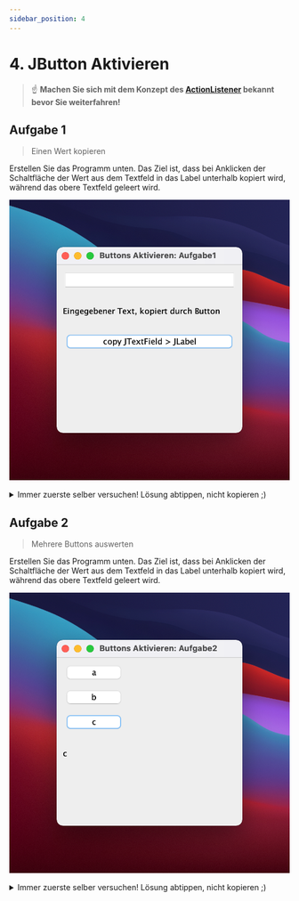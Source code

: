```yaml
---
sidebar_position: 4
---
```


# 4. JButton Aktivieren

> :point_up: **Machen Sie sich mit dem Konzept des [ActionListener](../konzepte/actionlistener) bekannt bevor Sie weiterfahren!**

## Aufgabe 1

> Einen Wert kopieren

Erstellen Sie das Programm unten. Das Ziel ist, dass bei Anklicken der Schaltfläche der Wert aus dem Textfeld in das Label unterhalb kopiert wird, während das obere Textfeld geleert wird.

![](../img/Buttons-Aktivieren-Aufgabe1.png)

<details>
<summary>Immer zuerste selber versuchen! Lösung abtippen, nicht kopieren ;)</summary>

```java
import java.awt.event.ActionEvent;
import java.awt.event.ActionListener;
import javax.swing.JButton;
import javax.swing.JFrame;
import javax.swing.JLabel;
import javax.swing.JTextField;

public class Aufgabe1 extends JFrame implements ActionListener {
  private JTextField textfield = new JTextField();
  private JLabel label = new JLabel("");
  private JButton button = new JButton("copy JTextField > JLabel");

  public void showDialog() {
    setLayout(null);

    textfield.setBounds(10, 10, 280, 30);
    add(textfield);
    label.setBounds(10, 60, 280, 30);
    add(label);
    button.setBounds(10, 110, 280, 30);
    add(button);
    button.addActionListener(this);

    setDefaultCloseOperation(EXIT_ON_CLOSE);
    setSize(300, 300);
    setTitle("Buttons Aktivieren: Aufgabe1");
    setVisible(true);
  }

  @Override
  public void actionPerformed(ActionEvent e) {
    String text = textfield.getText(); // Auslesen vom Textfeld
    label.setText(text); // Kopieren vom Textfeld
    textfield.setText(""); // leeren des Textfeldes
  }
}
```

</details>


## Aufgabe 2

> Mehrere Buttons auswerten

Erstellen Sie das Programm unten. Das Ziel ist, dass bei Anklicken der Schaltfläche der Wert aus dem Textfeld in das Label unterhalb kopiert wird, während das obere Textfeld geleert wird.

![](../img/Buttons-Aktivieren-Aufgabe2.png)

<details>
<summary>Immer zuerste selber versuchen! Lösung abtippen, nicht kopieren ;)</summary>

```java
import java.awt.event.ActionEvent;
import java.awt.event.ActionListener;
import javax.swing.JButton;
import javax.swing.JFrame;
import javax.swing.JLabel;
import javax.swing.JTextField;

public class Aufgabe2 extends JFrame implements ActionListener {
  private JLabel label = new JLabel("");
  private JButton buttonA = new JButton("a");
  private JButton buttonB = new JButton("b");
  private JButton buttonC = new JButton("c");

  public void showDialog() {
    setLayout(null);

    buttonA.setBounds(10, 10, 100, 30);
    add(buttonA);
    buttonA.addActionListener(this);
    buttonB.setBounds(10, 50, 100, 30);
    add(buttonB);
    buttonB.addActionListener(this);
    buttonC.setBounds(10, 90, 100, 30);
    add(buttonC);
    buttonC.addActionListener(this);
    label.setBounds(10, 140, 100, 30);
    add(label);

    setDefaultCloseOperation(EXIT_ON_CLOSE);
    setSize(300, 300);
    setTitle("Buttons Aktivieren: Aufgabe2");
    setVisible(true);
  }

  @Override
  public void actionPerformed(ActionEvent e) {
    // highlight-start

    // Hier werden nun die einzelnen Buttons identifiziert!
    if (e.getSource() == buttonA) {
      label.setText(buttonA.getText());
    } else if(e.getSource() == buttonB) {
      label.setText(buttonB.getText());
    } else if(e.getSource() == buttonC) {
      label.setText(buttonC.getText());
    }

    // highlight-end
  }
}
```

</details>
